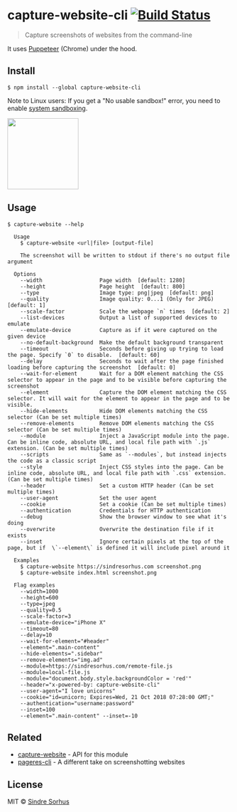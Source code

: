 # capture-website-cli [![Build Status](https://travis-ci.com/sindresorhus/capture-website-cli.svg?branch=master)](https://travis-ci.com/sindresorhus/capture-website-cli)

> Capture screenshots of websites from the command-line

It uses [Puppeteer](https://github.com/GoogleChrome/puppeteer) (Chrome) under the hood.


## Install

```
$ npm install --global capture-website-cli
```

Note to Linux users: If you get a "No usable sandbox!" error, you need to enable [system sandboxing](https://github.com/GoogleChrome/puppeteer/blob/master/docs/troubleshooting.md#setting-up-chrome-linux-sandbox).

<a href="https://www.patreon.com/sindresorhus">
	<img src="https://c5.patreon.com/external/logo/become_a_patron_button@2x.png" width="160">
</a>


## Usage

```
$ capture-website --help

  Usage
    $ capture-website <url|file> [output-file]

    The screenshot will be written to stdout if there's no output file argument

  Options
    --width                  Page width  [default: 1280]
    --height                 Page height  [default: 800]
    --type                   Image type: png|jpeg  [default: png]
    --quality                Image quality: 0...1 (Only for JPEG)  [default: 1]
    --scale-factor           Scale the webpage `n` times  [default: 2]
    --list-devices           Output a list of supported devices to emulate
    --emulate-device         Capture as if it were captured on the given device
    --no-default-background  Make the default background transparent
    --timeout                Seconds before giving up trying to load the page. Specify `0` to disable.  [default: 60]
    --delay                  Seconds to wait after the page finished loading before capturing the screenshot  [default: 0]
    --wait-for-element       Wait for a DOM element matching the CSS selector to appear in the page and to be visible before capturing the screenshot
    --element                Capture the DOM element matching the CSS selector. It will wait for the element to appear in the page and to be visible.
    --hide-elements          Hide DOM elements matching the CSS selector (Can be set multiple times)
    --remove-elements        Remove DOM elements matching the CSS selector (Can be set multiple times)
    --module                 Inject a JavaScript module into the page. Can be inline code, absolute URL, and local file path with `.js` extension. (Can be set multiple times)
    --scripts                Same as `--modules`, but instead injects the code as a classic script
    --style                  Inject CSS styles into the page. Can be inline code, absolute URL, and local file path with `.css` extension. (Can be set multiple times)
    --header                 Set a custom HTTP header (Can be set multiple times)
    --user-agent             Set the user agent
    --cookie                 Set a cookie (Can be set multiple times)
    --authentication         Credentials for HTTP authentication
    --debug                  Show the browser window to see what it's doing
    --overwrite              Overwrite the destination file if it exists
    --inset                  Ignore certain pixels at the top of the page, but if  \`--element\` is defined it will include pixel around it

  Examples
    $ capture-website https://sindresorhus.com screenshot.png
    $ capture-website index.html screenshot.png

  Flag examples
    --width=1000
    --height=600
    --type=jpeg
    --quality=0.5
    --scale-factor=3
    --emulate-device="iPhone X"
    --timeout=80
    --delay=10
    --wait-for-element="#header"
    --element=".main-content"
    --hide-elements=".sidebar"
    --remove-elements="img.ad"
    --module=https://sindresorhus.com/remote-file.js
    --module=local-file.js
    --module="document.body.style.backgroundColor = 'red'"
    --header="x-powered-by: capture-website-cli"
    --user-agent="I love unicorns"
    --cookie="id=unicorn; Expires=Wed, 21 Oct 2018 07:28:00 GMT;"
    --authentication="username:password"
    --inset=100
    --element=".main-content" --inset=-10
```


## Related

- [capture-website](https://github.com/sindresorhus/capture-website) - API for this module
- [pageres-cli](https://github.com/sindresorhus/pageres-cli) - A different take on screenshotting websites


## License

MIT © [Sindre Sorhus](https://sindresorhus.com)
